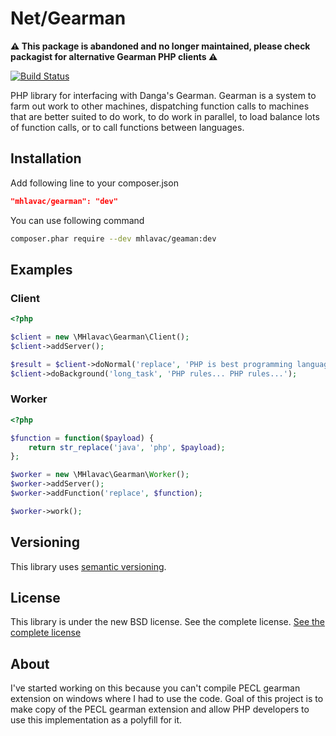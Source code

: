 Net/Gearman
===========

**⚠ This package is abandoned and no longer maintained, please check packagist for alternative Gearman PHP clients ⚠️**

[![Build Status](https://secure.travis-ci.org/mhlavac/gearman.png?branch=master)](http://travis-ci.org/mhlavac/gearman)

PHP library for interfacing with Danga's Gearman. Gearman is a system to farm out work to other machines,
dispatching function calls to machines that are better suited to do work, to do work in parallel, to load
balance lots of function calls, or to call functions between languages. 

Installation
------------

Add following line to your composer.json
``` json
"mhlavac/gearman": "dev"
``` 

You can use following command
``` sh
composer.phar require --dev mhlavac/geaman:dev
```

Examples
--------

### Client

``` php
<?php

$client = new \MHlavac\Gearman\Client();
$client->addServer();

$result = $client->doNormal('replace', 'PHP is best programming language!');
$client->doBackground('long_task', 'PHP rules... PHP rules...');
```

### Worker

``` php
<?php

$function = function($payload) {
    return str_replace('java', 'php', $payload);
};

$worker = new \MHlavac\Gearman\Worker();
$worker->addServer();
$worker->addFunction('replace', $function);

$worker->work();
```

Versioning
----------

This library uses [semantic versioning](http://semver.org/).

License
-------

This library is under the new BSD license. See the complete license. [See the complete license](https://github.com/mhlavac/gearman/blob/master/LICENSE)

About
-----

I've started working on this because you can't compile PECL gearman extension on windows where I had to use the code.
Goal of this project is to make copy of the PECL gearman extension and allow PHP developers to use this implementation
as a polyfill for it.
